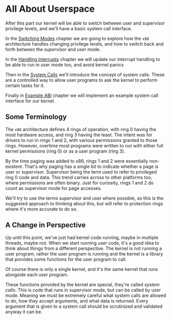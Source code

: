 # All About Userspace

After this part our kernel will be able to switch between user and supervisor privilege levels, and we'll have a basic system call interface.

In the [Switching Modes](02_Switching_Modes.md) chapter we are going to explore how the `x86` architecture handles changing privilege levels, and how to switch back and forth between the _supervisor_ and _user_ mode.

In the [Handling Interrupts](03_Handling_Interrupts.md) chapter we will update our interrupt handling to be able to run in user mode too, and avoid kernel panics

Then in the [System Calls](04_System_Calls.md) we'll introduce the concept of system calls. These are a controlled way to allow user programs to ask the kernel to perform certain tasks for it.

Finally in [Example ABI](05_Example_ABI.md) chapter we will implement an example system call interface for our kernel.

## Some Terminology

The `x86` architecture defines 4 rings of operation, with ring 0 having the most hardware access, and ring 3 having the least. The intent was for drivers to run in rings 1 and 2, with various permissions granted to those rings. However, overtime most programs were written to run with either full kernel permissions (ring 0) or as a user program (ring 3).

By the time paging was added to x86, rings 1 and 2 were essentially non-existent. That's why paging has a single bit to indicate whether a page is user or supervisor. Supervisor being the term used to refer to privileged ring 0 code and data. This trend carries across to other platforms too, where permissions are often binary. Just for curiosity, rings 1 and 2 do count as supervisor mode for page accesses.

We'll try to use the terms supervisor and user where possible, as this is the suggested approach to thinking about this, but will refer to protection rings where it's more accurate to do so.

## A Change in Perspective

Up until this point, we've just had kernel code running, maybe in multiple threads, maybe not. When we start running user code, it's a good idea to think about things from a different perspective. The kernel is not running a user program, rather the user program is running and the kernel is a library that provides some functions for the user program to call.

Of course there is only a single kernel, and it's the same kernel that runs alongside each user program.

These functions provided by the kernel are special, they're called *system calls*. This is code that runs in supervisor mode, but can be called by user mode. Meaning we must be extremely careful what system calls are allowed to do, how they accept arguments, and what data is returned. Every argument that is given to a system call should be scrutinized and validated anyway it can be.
